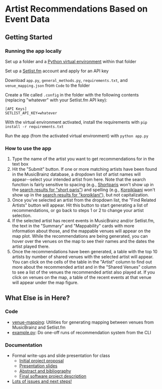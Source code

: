 # Artist Recommendations Based on Event Data

## Getting Started

### Running the app locally

Set up a folder and a [Python virtual environment](https://packaging.python.org/guides/installing-using-pip-and-virtual-environments/) within that folder

Set up a [Setlist.fm](https://www.setlist.fm/) account and apply for an API key

Download `app.py`, `general_methods.py`, `requirements.txt`, and `venue_mapping.json` from `Code` to the folder

Create a file called `.config` in the folder with the following contents (replacing "whatever" with your Setlist.fm API key):

```
[API Keys]
SETLIST_API_KEY=whatever
```

With the virtual environment activated, install the requirements with `pip install -r requirements.txt` 

Run the app (from the activated virtual environment) with `python app.py`

### How to use the app

1. Type the name of the artist you want to get recommendations for in the text box
2. Hit the "Submit" button. If one or more matching artists have been found in the MusicBrainz database, a dropdown list of artist names will appear--select your intended artist from here. Note that the search function is fairly sensitive to spacing (e.g., [Shortparis](https://musicbrainz.org/artist/e1f95266-0e43-4e25-9415-0596cb711d7b) won't show up in the [search results for "short paris"](https://musicbrainz.org/search?query=short+paris&type=artist)) and spelling (e.g., [Korpiklaani](https://musicbrainz.org/artist/50eec634-7c42-41ee-9b1f-b41d9ca28b26) won't show up in the [search results for "korpiklani"](https://musicbrainz.org/search?query=korpiklani&type=artist)), but not capitalization.
3. Once you've selected an artist from the dropdown list, the "Find Related Artists" button will appear. Hit this button to start generating a list of recommendations, or go back to steps 1 or 2 to change your artist selection.
4. If the selected artist has recent events in MusicBrainz and/or Setlist.fm, the text in the "Summary" and "Mappability" cards with more information about those, and the mappable venues will appear on the map plot. While the recommendations are being generated, you can hover over the venues on the map to see their names and the dates the artist played there.
5. Once the recommendations have been generated, a table with the top 10 artists by number of shared venues with the selected artist will appear. You can click on the cells of the table in the "Artist" column to find out more about the recommended artist and in the "Shared Venues" column to see a list of the venues the recommended artist also played at. If you click on venues on the map, a table of the recent events at that venue will appear under the map figure.


## What Else is in Here?

### Code

- [venue-mapping](Code/venue-mapping/): Utilities for generating mapping between venues from MusicBrainz and Setlist.fm
- [example.py](Code/example.py): Do one-off runs of recommendation system from the CLI

### Documentation

- Formal write-ups and slide presentation for class
	- [Initial project proposal](Documentation/proposal.md)
	- [Presentation slides](Documentation/project_presentation.pdf)
	- [Abstract and bibliography](Documentation/project_abstract_and_full_bibliography.md)
	- [Final software project description](Documentation/software_project_description.md)
- [Lots of issues and next steps!](Documentation/issues.md) 

